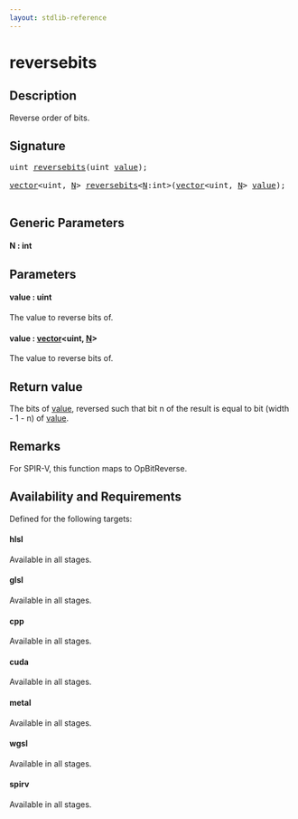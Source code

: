 ```yaml
---
layout: stdlib-reference
---
```


# reversebits

## Description

Reverse order of bits.



## Signature 

<pre>
<span class="code_keyword">uint</span> <a href="reversebits.html">reversebits</a>(<span class="code_keyword">uint</span> <a href="reversebits.html#decl-value" class="code_param">value</a>);

<a href="index.html" class="code_type">vector</a>&lt;<span class="code_keyword">uint</span>, <a href="reversebits.html#decl-N" class="code_var">N</a>&gt; <a href="reversebits.html">reversebits</a>&lt;<a href="reversebits.html#decl-N" class="code_var">N</a>:<span class="code_keyword">int</span>&gt;(<a href="index.html" class="code_type">vector</a>&lt;<span class="code_keyword">uint</span>, <a href="reversebits.html#decl-N" class="code_var">N</a>&gt; <a href="reversebits.html#decl-value" class="code_param">value</a>);

</pre>

## Generic Parameters

####  <a id="decl-N"></a>N  : int

## Parameters

####  <a id="decl-value"></a>value  : uint
The value to reverse bits of.

####  <a id="decl-value"></a>value  : [vector](../types/vector/index)\<uint, [N](../types/vector/index#decl-N)\>
The value to reverse bits of.


## Return value
The bits of <span class='code'><a href="reversebits.html#decl-value" class="code_param">value</a></span>, reversed such that bit n of the result is equal to bit (width - 1 - n) of <span class='code'><a href="reversebits.html#decl-value" class="code_param">value</a></span>.

## Remarks
For SPIR-V, this function maps to <span class='code'>OpBitReverse</span>.


## Availability and Requirements

Defined for the following targets:

#### hlsl
Available in all stages.

#### glsl
Available in all stages.

#### cpp
Available in all stages.

#### cuda
Available in all stages.

#### metal
Available in all stages.

#### wgsl
Available in all stages.

#### spirv
Available in all stages.



